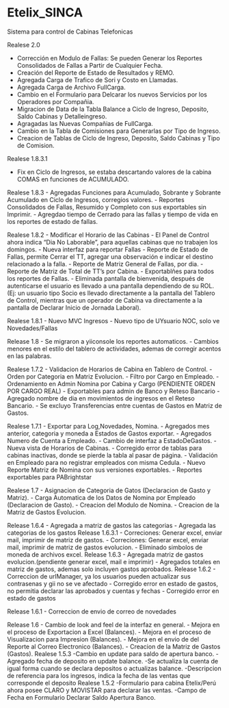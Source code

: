 Etelix_SINCA
============

Sistema para control de Cabinas Telefonicas

Realese 2.0

- Corrección en Modulo de Fallas: Se pueden Generar los Reportes Consolidados de Fallas a Partir de Cualquier Fecha. 
- Creación del Reporte de Estado de Resultados y REMO. 
- Agregada Carga de Trafico de Sori y Costo en Llamadas.
- Agregada Carga de Archivo FullCarga. 
- Cambio en el Formulario para Delcarar los nuevos Servicios por los Operadores por Compañia.
- Migracion de Data de la Tabla Balance a Ciclo de Ingreso, Deposito, Saldo Cabinas y Detalleingreso.
- Agragadas las Nuevas Compañias de FullCarga. 
- Cambio en la Tabla de Comisiones para Generarlas por Tipo de Ingreso.
- Creacion de Tablas de Ciclo de Ingreso, Deposito, Saldo Cabinas y Tipo de Comision. 


Realese 1.8.3.1
- Fix en Ciclo de Ingresos, se estaba descartando valores de la cabina COMAS en funciones de ACUMULADO.
    
Realese 1.8.3
    - Agregadas Funciones para Acumulado, Sobrante y Sobrante Acumulado en Ciclo de Ingresos, corregios valores.
    - Reportes Consolidados de Fallas, Resumido y Completo con sus exportables sin Imprimir.
    - Agregdao tiempo de Cerrado para las fallas y tiempo de vida en los reportes de estado de fallas.

Realese 1.8.2
    - Modificar el Horario de las Cabinas
    - El Panel de Control ahora indica “Dia No Laborable”, para aquellas cabinas que no trabajen los domingos.
    - Nueva interfaz para reportar Fallas
    - Reporte de Estado de Fallas, permite Cerrar el TT, agregar una observación e indicar el destino relacionado a la falla. 
    - Reporte de Matriz General de Fallas, por dia.
    - Reporte de Matriz de Total de TT’s por Cabina.
    - Exportablñes para todos los reportes de Fallas.
    - Eliminada pantalla de bienvenida, después de autenticarse el usuario es llevado a una pantalla dependiendo de su ROL. (Ej: un usuario tipo Socio es llevado directamente a la pantalla del Tablero de Control, mientras que un operador de Cabina va directamente a la pantalla de Declarar Inicio de Jornada Laboral).

Realese 1.8.1
    - Nuevo MVC Ingresos
    - Nuevo tipo de UYsuario NOC, solo ve Novedades/Fallas

Release 1.8
    - Se migraron a yiiconsole los reportes automaticos.
    - Cambios menores en el estilo del tablero de actividades, ademas de corregir acentos en las palabras.

Realese 1.7.2
    - Validacion de Horarios de Cabina en Tablero de Control.
    - Orden por Categoria en Matriz Evolucion.
    - Filtro por Cargo en Empleado.
    - Ordenamiento en Admin Nomina por Cabina y Cargo (PENDIENTE ORDEN POR CARGO REAL)
    - Exportables para admin de Banco y Reteso Bancario
    - Agregado nombre de dia en movimientos de ingresos en el Reteso Bancario.
    - Se excluyo Transferencias entre cuentas de Gastos en Matriz de Gastos.


Realese 1.7.1
    - Exportar para Log,Novedades, Nomina.
    - Agregados mes anterior, categoria y moneda a Estados de Gastos exportar.
    - Agregados Numero de Cuenta a Empleado.
    - Cambio de interfaz a EstadoDeGastos.
    - Nueva vista de Horarios de Cabinas.
    - Corregido error de tablas para cabinas inactivas, donde se pierde la tabla al pasar de página.
    - Validación en Empleado para no registrar empleados con misma Cedula.
    - Nuevo Reporte Matriz de Nomina con sus versiones exportables.
    - Reportes exportables para PABrightstar 


Realese 1.7
    - Asignacion de Categoria de Gatos (Declaracion de Gasto y Matriz).
    - Carga Automatica de los Datos de Nomina por Empleado (Declaracion de Gasto).
    - Creacion del Modulo de Nomina.
    - Creacion de la Matriz de Gastos Evolucion.

Release 1.6.4
    - Agregada a matriz de gastos las categorias
    - Agregada las categorias de los gastos
Release 1.6.3.1
    - Correciones: Generar excel, enviar mail, imprimir de matriz de gastos.
    - Correciones: Generar excel, enviar mail, imprimir de matriz de gastos evolucion.
    - Eliminado simbolos de moneda de archivos excel.
Release 1.6.3
    - Agregada matriz de gastos evolucion.(pendiente generar excel, mail e imprimir)
    - Agregados totales en matriz de gastos, ademas solo incluyen gastos aprobados.
Release 1.6.2
    - Correccion de urlManager, ya los usuarios pueden actualizar sus contrasenas y gii no se ve afectado
    - Corregido error en estado de gastos, no permitia declarar las aprobados y cuentas y fechas
    - Corregido error en estado de gastos

Release 1.6.1
    - Correccion de envio de correo de novedades

Release 1.6
    - Cambio de look and feel de la interfaz en general.
    - Mejora en el proceso de Exportacion a Excel (Balances).
    - Mejora en el proceso de Visualizacion para Impresion (Balances).
    - Mejora en el envio de del Reporte al Correo Electronico (Balances).
    - Creacion de la Matriz de Gastos (Gastos). 
Realese 1.5.3
    -Cambio en update para saldo de apertura banco.
    -Agregado fecha de deposito en update balance.
    -Se actualiza la cuenta de igual forma cuando se declara depositos o actualizas balance.
    -Descripcion de referencia para los ingresos, indica la fecha de las ventas que corresponde el deposito
Realese 1.5.2
    -Formulario para cabina Etelix/Perú ahora posee CLARO y MOVISTAR para declarar las ventas.
    -Campo de Fecha en Formulario Declarar Saldo Apertura Banco.
